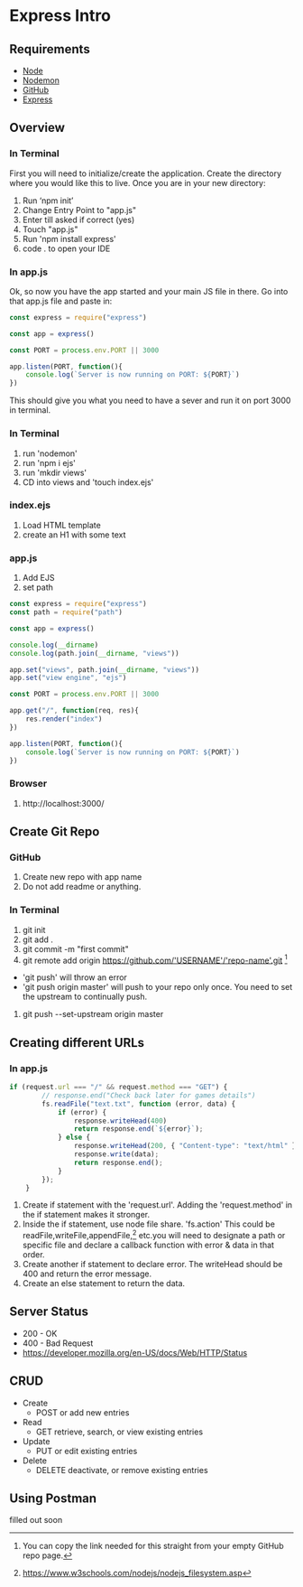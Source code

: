 # Express Intro



## Requirements

* [Node](https://nodejs.org/en/download/)
* [Nodemon](https://www.npmjs.com/package/nodemon)
* [GitHub](https://www.github.com)
* [Express](https://expressjs.com/)


## Overview

### In Terminal
First you will need to initialize/create the application. Create the directory where you would like this to live. Once you are in your new directory: 

1. Run  ‘npm init’
2. Change Entry Point to "app.js"
3. Enter till asked if correct (yes)
4. Touch "app.js"
5. Run 'npm install express'
6. code . to open your IDE

### In app.js
Ok, so now you have the app started and your main JS file in there. Go into that app.js file and paste in:

```javascript
const express = require("express")

const app = express()

const PORT = process.env.PORT || 3000

app.listen(PORT, function(){
    console.log(`Server is now running on PORT: ${PORT}`)
})
```

This should give you what you need to have a sever and run it on port 3000 in terminal.

### In Terminal
1. run 'nodemon'
2. run 'npm i ejs'
3. run 'mkdir views'
4. CD into views and 'touch index.ejs'

### index.ejs
1. Load HTML template
2. create an H1 with some text

### app.js
1. Add EJS
2. set path
``` javascript
const express = require("express")
const path = require("path")

const app = express()

console.log(__dirname)
console.log(path.join(__dirname, "views"))

app.set("views", path.join(__dirname, "views"))
app.set("view engine", "ejs")

const PORT = process.env.PORT || 3000

app.get("/", function(req, res){
    res.render("index")
})

app.listen(PORT, function(){
    console.log(`Server is now running on PORT: ${PORT}`)
})
```

### Browser
1. http://localhost:3000/


## Create Git Repo

### GitHub
1. Create new repo with app name
2. Do not add readme or anything. 

### In Terminal
1. git init
2. git add .
3. git commit -m "first commit"
4. git remote add origin https://github.com/'USERNAME'/'repo-name'.git [^2]



- 'git push' will throw an error
- 'git push origin master' will push to your repo only once. You need to set the upstream to continually push.
1. git push --set-upstream origin master

## Creating different URLs
### In app.js
``` javascript
if (request.url === "/" && request.method === "GET") {
		// response.end("Check back later for games details")
		fs.readFile("text.txt", function (error, data) {
			if (error) {
				response.writeHead(400)
				return response.end(`${error}`);
			} else {
				response.writeHead(200, { "Content-type": "text/html" });
				response.write(data);
				return response.end();
			}
		});
	}
```
1. Create if statement with the 'request.url'. Adding the 'request.method' in the if statement makes it stronger.
2. Inside the if statement, use node file share. 'fs.action' This could be readFile,writeFile,appendFile,[^3] etc.you will need to designate a path or specific file and declare a callback function with error & data in that order.
3. Create another if statement to declare error. The writeHead should be 400 and return the error message.
4. Create an else statement to return the data.
## Server Status

- 200 - OK
- 400 - Bad Request
- https://developer.mozilla.org/en-US/docs/Web/HTTP/Status

## CRUD

- Create
  - POST or add new entries
- Read
  - GET retrieve, search, or view existing entries
- Update
  - PUT or edit existing entries
- Delete
  - DELETE deactivate, or remove existing entries

## Using Postman

filled out soon


[^1]: Running with node will require you to turn the server off with "CTRL C" and start the server each time you make changes. Using Nodemon will allow you to use the browser refresh button for changes to show.

[^2]: You can copy the link needed for this straight from your empty GitHub repo page. 

[^3]: https://www.w3schools.com/nodejs/nodejs_filesystem.asp


